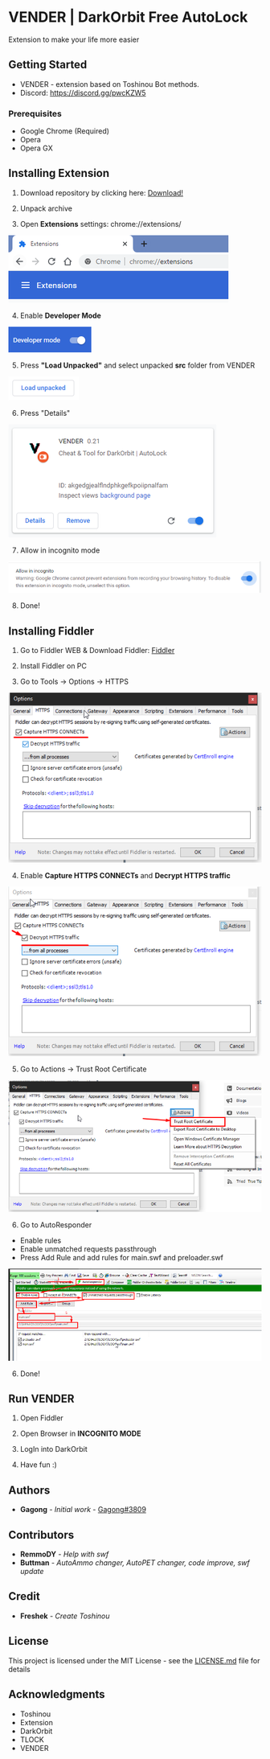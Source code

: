 # VENDER | DarkOrbit Free AutoLock

Extension to make your life more easier

## Getting Started

* VENDER - extension based on Toshinou Bot methods.
* Discord: https://discord.gg/pwcKZW5

### Prerequisites

* Google Chrome (Required)
* Opera
* Opera GX

## Installing Extension

1) Download repository by clicking here: [Download!](https://github.com/Gagong/TLOCK/archive/master.zip)

2) Unpack archive

3) Open **Extensions** settings: chrome://extensions/

![Extensions](https://github.com/Gagong/DOPE-SID-Login/raw/master/Docs/Extensions.PNG)

4) Enable **Developer Mode**

![DeveloperMode](https://github.com/Gagong/DOPE-SID-Login/raw/master/Docs/DeveloperMode.PNG)

5) Press **"Load Unpacked"** and select unpacked **src** folder from VENDER

![LoadUnpacked](https://github.com/Gagong/DOPE-SID-Login/raw/master/Docs/LoadUnpacked.PNG)

6) Press "Details"

![Details](https://github.com/Gagong/DOPE-SID-Login/raw/master/Docs/VENDERDone.PNG)

7) Allow in incognito mode

![Incognito](https://github.com/Gagong/DOPE-SID-Login/raw/master/Docs/Incognito.PNG)

8) Done!

## Installing Fiddler

1) Go to Fiddler WEB & Download Fiddler: [Fiddler](https://www.telerik.com/download/fiddler)

2) Install Fiddler on PC

3) Go to Tools -> Options -> HTTPS

![HTTPS](https://github.com/Gagong/DOPE-SID-Login/raw/master/Docs/HTTPS.png)

4) Enable **Capture HTTPS CONNECTs** and **Decrypt HTTPS traffic**

![HTTPS2](https://github.com/Gagong/DOPE-SID-Login/raw/master/Docs/HTTPS2.png)

5) Go to Actions -> Trust Root Certificate

![Root](https://github.com/Gagong/DOPE-SID-Login/raw/master/Docs/Root.png)

6) Go to AutoResponder
* Enable rules
* Enable unmatched requests passthrough
* Press Add Rule and add rules for main.swf and preloader.swf

![resp](https://github.com/Gagong/DOPE-SID-Login/raw/master/Docs/responder.png)

6) Done!

## Run VENDER

1) Open Fiddler

2) Open Browser in **INCOGNITO MODE**

3) LogIn into DarkOrbit

4) Have fun :)

## Authors

* **Gagong** - *Initial work* - [Gagong#3809](https://github.com/Gagong)

## Contributors

* **RemmoDY** - *Help with swf*
* **Buttman** - *AutoAmmo changer, AutoPET changer, code improve, swf update*

## Credit

* **Freshek** - *Create Toshinou*

## License

This project is licensed under the MIT License - see the [LICENSE.md](LICENSE.md) file for details

## Acknowledgments

* Toshinou
* Extension
* DarkOrbit
* TLOCK
* VENDER
